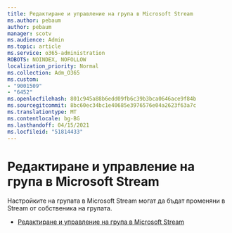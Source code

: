 ```yaml
---
title: Редактиране и управление на група в Microsoft Stream
ms.author: pebaum
author: pebaum
manager: scotv
ms.audience: Admin
ms.topic: article
ms.service: o365-administration
ROBOTS: NOINDEX, NOFOLLOW
localization_priority: Normal
ms.collection: Adm_O365
ms.custom:
- "9001509"
- "6452"
ms.openlocfilehash: 801c945a88b6edd09fb6c39b3bca0646ace9f84b
ms.sourcegitcommit: 8bc60ec34bc1e40685e3976576e04a2623f63a7c
ms.translationtype: MT
ms.contentlocale: bg-BG
ms.lasthandoff: 04/15/2021
ms.locfileid: "51814433"
---
```

# <a name="edit-and-manage-a-group-in-microsoft-stream"></a>Редактиране и управление на група в Microsoft Stream

Настройките на групата в Microsoft Stream могат да бъдат променяни в Stream от собственика на групата.  

- [Редактиране и управление на група в Microsoft Stream](https://docs.microsoft.com/stream/portal-manage-groups)
